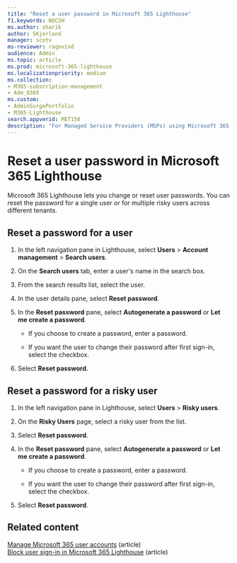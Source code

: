 ```yaml
---
title: "Reset a user password in Microsoft 365 Lighthouse"
f1.keywords: NOCSH
ms.author: sharik
author: SKjerland
manager: scotv
ms-reviewer: ragovind
audience: Admin
ms.topic: article
ms.prod: microsoft-365-lighthouse
ms.localizationpriority: medium
ms.collection:
- M365-subscription-management
- Adm_O365
ms.custom:
- AdminSurgePortfolio
- M365-Lighthouse                         
search.appverid: MET150
description: "For Managed Service Providers (MSPs) using Microsoft 365 Lighthouse, learn how to reset a password for a single user or for multiple risky users across different tenants."
---
```


# Reset a user password in Microsoft 365 Lighthouse

Microsoft 365 Lighthouse lets you change or reset user passwords. You can reset the password for a single user or for multiple risky users across different tenants.

## Reset a password for a user

1. In the left navigation pane in Lighthouse, select **Users** > **Account management** > **Search users**.

2. On the **Search users** tab, enter a user's name in the search box.

3. From the search results list, select the user.

4. In the user details pane, select **Reset password**.

5. In the **Reset password** pane, select **Autogenerate a password** or **Let me create a password**.

    - If you choose to create a password, enter a password.

    - If you want the user to change their password after first sign-in, select the checkbox.

6. Select **Reset password**.

## Reset a password for a risky user

1. In the left navigation pane in Lighthouse, select **Users** > **Risky users**.

2. On the **Risky Users** page, select a risky user from the list.

3. Select **Reset password**.

4. In the **Reset password** pane, select **Autogenerate a password** or **Let me create a password**.

   - If you choose to create a password, enter a password.

   - If you want the user to change their password after first sign-in, select the checkbox.

5. Select **Reset password**.

## Related content

[Manage Microsoft 365 user accounts](../enterprise/manage-microsoft-365-accounts.md) (article)\
[Block user sign-in in Microsoft 365 Lighthouse](m365-lighthouse-block-user-signin.md) (article)
